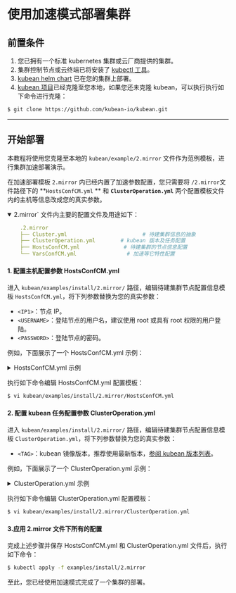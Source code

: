 # 使用加速模式部署集群

## 前置条件

1. 您已拥有一个标准 kubernetes 集群或云厂商提供的集群。
2. 集群控制节点或云终端已将安装了 [kubectl 工具](https://kubernetes.io/docs/tasks/tools/install-kubectl-linux/)。
3. [kubean helm chart](helm-install-kubean.md) 已在您的集群上部署。
4. [kubean 项目](https://github.com/kubean-io/kubean)已经克隆至您本地，如果您还未克隆 kubean，可以执行执行如下命令进行克隆：

```bash
$ git clone https://github.com/kubean-io/kubean.git
```

---

## 开始部署

本教程将使用您克隆至本地的 `kubean/example/2.mirror` 文件作为范例模板，进行集群加速部署演示。

在加速部署模板 `2.mirror` 内已经内置了加速参数配置，您只需要将 `/2.mirror`文件路径下的 **`HostsConfCM.yml` ** 和 **`ClusterOperation.yml`** 两个配置模板文件内的主机等信息改成您的真实参数。

<details open>
<summary> 2.mirror` 文件内主要的配置文件及用途如下：</summary>

```yaml
    .2.mirror
    ├── Cluster.yml                        # 待建集群信息的抽象
    ├── ClusterOperation.yml        # kubean 版本及任务配置
    ├── HostsConfCM.yml              # 待建集群的节点信息配置
    └── VarsConfCM.yml                # 加速等它特性配置
```
</details>

#### 1. 配置主机配置参数 HostsConfCM.yml
进入 `kubean/examples/install/2.mirror/` 路径，编辑待建集群节点配置信息模板 `HostsConfCM.yml`，将下列参数替换为您的真实参数：

  - `<IP1>`：节点 IP。
  - `<USERNAME>`：登陆节点的用户名，建议使用 root 或具有 root 权限的用户登陆。
  - `<PASSWORD>`：登陆节点的密码。

例如，下面展示了一个 HostsConfCM.yml 示例：
<details>
<summary> HostsConfCM.yml 示例</summary>
```yaml
apiVersion: v1
kind: ConfigMap
metadata:
  name: online-hosts-conf
  namespace: kubean-system
data:
  hosts.yml: |
    all:
      hosts:
        node1:
          ip: 10.6.175.10 # 你的节点 IP
          access_ip: 10.6.175.10 # 你的节点 IP
          ansible_host: 10.6.175.10 # 你的节点 IP
          ansible_connection: ssh
          ansible_user: root # 登陆节点的用户名
          ansible_password: password01 # 登陆节点的密码
        node2:
          ip: 10.6.175.20 # 节点 2 的 IP
          access_ip: 10.6.175.20 # 节点 2 IP
          ansible_host: 10.6.175.20 # 节点的 2 IP
          ansible_connection: ssh
          ansible_user: root # 登陆节点 2 的用户名
          ansible_password: password01 # 登陆节点 2 的密码
      children:
        kube_control_plane: # 配置集群控制节点
          hosts:
            node1:
        kube_node: # 配置集群工作节点
          hosts:
            node1:
            node2:
        etcd: # 配置集群 ETCD 节点
          hosts:
            node1:
        k8s_cluster:
          children:
            kube_control_plane:
            kube_node:
        calico_rr:
          hosts: {}
```
</details>

执行如下命令编辑 HostsConfCM.yml 配置模板：

```bash
$ vi kubean/examples/install/2.mirror/HostsConfCM.yml
```

#### 2. 配置 kubean 任务配置参数 ClusterOperation.yml

进入 `kubean/examples/install/2.mirror/` 路径，编辑待建集群节点配置信息模板 `ClusterOperation.yml`，将下列参数替换为您的真实参数：

  - `<TAG>`：kubean 镜像版本，推荐使用最新版本，[参阅 kubean 版本列表](https://github.com/kubean-io/kubean/tags)。

例如，下面展示了一个 ClusterOperation.yml 示例：
<details>
<summary> ClusterOperation.yml 示例</summary>
```yaml
apiVersion: kubean.io/v1alpha1
kind: ClusterOperation
metadata:
  name: cluster1-online-install-ops
spec:
  cluster: cluster1-online
  image: ghcr.m.daocloud.io/kubean-io/spray-job:v0.5.2 # kubean 镜像版本
  actionType: playbook
  action: cluster.yml
  preHook:
    - actionType: playbook
      action: ping.yml
    - actionType: playbook
      action: disable-firewalld.yml
  postHook:
    - actionType: playbook
      action: kubeconfig.yml
    - actionType: playbook
      action: cluster-info.yml
```
</details>

执行如下命令编辑 ClusterOperation.yml 配置模板：

```bash
$ vi kubean/examples/install/2.mirror/ClusterOperation.yml
```

#### 3.应用 2.mirror 文件下所有的配置

完成上述步骤并保存 HostsConfCM.yml 和 ClusterOperation.yml 文件后，执行如下命令：

```bash
$ kubectl apply -f examples/install/2.mirror
```

至此，您已经使用加速模式完成了一个集群的部署。